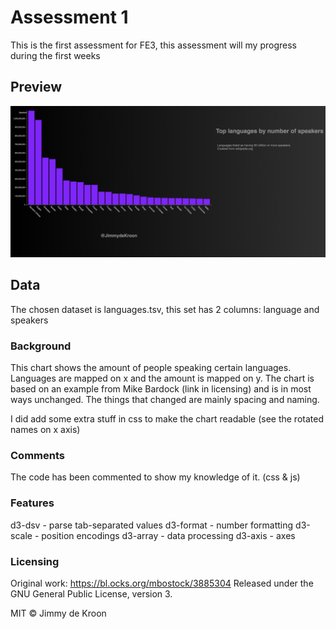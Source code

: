 # Assessment 1
This is the first assessment for FE3, this assessment will my progress during the first weeks

## Preview
![alt text](https://github.com/JimmydeKroon/fe3-assessment-1/blob/master/assessment%201/Preview.png "preview assessment 1")

## Data
The chosen dataset is languages.tsv, this set has 2 columns: language and speakers

### Background
This chart shows the amount of people speaking certain languages. Languages are mapped on x and the amount is mapped on y.
The chart is based on an example from Mike Bardock (link in licensing) and is in most ways unchanged.
The things that changed are mainly spacing and naming.

I did add some extra stuff in css to make the chart readable (see the rotated names on x axis)

### Comments
The code has been commented to show my knowledge of it. (css & js)

### Features
d3-dsv - parse tab-separated values
d3-format - number formatting
d3-scale - position encodings
d3-array - data processing
d3-axis - axes

### Licensing
Original work: https://bl.ocks.org/mbostock/3885304
Released under the GNU General Public License, version 3.

MIT © Jimmy de Kroon
